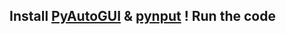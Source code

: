 ## Install [PyAutoGUI](https://pypi.org/project/PyAutoGUI/) & [pynput](https://pypi.org/project/pynput/) ! Run the code 
